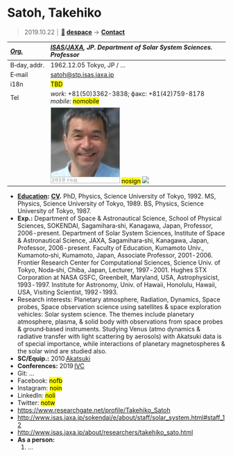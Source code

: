 # Satoh, Takehiko
> 2019.10.22 ┊ **[🚀](../index/index.md) [despace](index.md)** → **[Contact](contact.md)**

|*[Org.](contact.md)*|*[ISAS](zz_isas.md)/[JAXA](zz_jaxa.md), JP. Department of Solar System Sciences. Professor*|
|:--|:--|
|B‑day, addr.| 1962.12.05 Tokyo, JP / … |
|E‑mail| <satoh@stp.isas.jaxa.jp> |
|i18n| <mark>TBD</mark> |
|Tel| *work:* +81(50)3362-3838; факс: +81(42)759-8178 *mobile:* <mark>nomobile</mark> |
|| [![](f/contact/s/satoh_001_photo_thumb.jpg)](f/contact/s/satoh_001_photo.jpg) <mark>nosign</mark> [![](f/contact//_001_sign_thumb.jpg)](f/contact//_001_sign.png) |

   - **[Education](edu.md):** **[CV](f/contact/s/satoh_001_cv.pdf).** PhD, Physics, Science University of Tokyo, 1992. MS, Physics, Science University of Tokyo, 1989. BS, Physics, Science University of Tokyo, 1987.
   - **Exp.:** Department of Space & Astronautical Science, School of Physical Sciences, SOKENDAI, Sagamihara‑shi, Kanagawa, Japan, Professor, 2006 ‑ present. Department of Solar System Sciences, Institute of Space & Astronautical Science, JAXA, Sagamihara‑shi, Kanagawa, Japan, Professor, 2006 ‑ present. Faculty of Education, Kumamoto Univ., Kumamoto‑shi, Kumamoto, Japan, Associate Professor, 2001 ‑ 2006. Frontier Research Center for Computational Sciences, Science Univ. of Tokyo, Noda‑shi, Chiba, Japan, Lecturer, 1997 ‑ 2001. Hughes STX Corporation at NASA GSFC, Greenbelt, Maryland, USA, Astrophysicist, 1993 ‑ 1997. Institute for Astronomy, Univ. of Hawaii, Honolulu, Hawaii, USA, Visiting Scientist, 1992 ‑ 1993.
   - Research interests: Planetary atmosphere, Radiation, Dynamics, Space probes, Space observation science using satellites & space exploration vehicles: Solar system science. The themes include planetary atmosphere, plasma, & solid body with observations from space probes & ground‑based instruments. Studying Venus (atmo dynamics & radiative transfer with light scattering by aerosols) with Akatsuki data is of special importance, while interactions of planetary magnetospheres & the solar wind are studied also.
   - **SC/Equip.:** 2010 [Akatsuki](akatsuki.md)
   - **Conferences:** 2019 [IVC](ivc_2019.md)
   - Git: …
   - Facebook: <mark>nofb</mark>
   - Instagram: <mark>noin</mark>
   - LinkedIn: <mark>noli</mark>
   - Twitter: <mark>notw</mark>
   - <https://www.researchgate.net/profile/Takehiko_Satoh>
   - <http://www.isas.jaxa.jp/sokendai/e/about/staff/solar_system.html#staff_12>
   - <http://www.isas.jaxa.jp/about/researchers/takehiko_sato.html>
   - **As a person:**
      1. …
